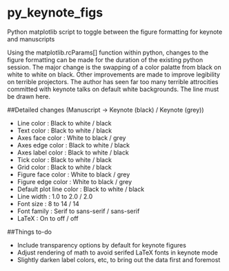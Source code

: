 # py_keynote_figs
Python matplotlib script to toggle between the figure formatting for keynote and manuscripts

Using the matplotlib.rcParams[] function within python, changes to the figure formatting can be made for the duration of the existing python session. The major change is the swapping of a color palatte from black on white to white on black. Other improvements are made to improve legibility on terrible projectors. The author has seen far too many terrible attrocities committed with keynote talks on default white backgrounds. The line must be drawn here.

##Detailed changes (Manuscript -> Keynote (black) / Keynote (grey))
- Line color : Black to white / black
- Text color : Black to white / black
- Axes face color : White to black / grey
- Axes edge color : Black to white / black
- Axes label color : Black to white / black
- Tick color : Black to white / black
- Grid color : Black to white / black
- Figure face color : White to black / grey
- Figure edge color : White to black / grey
- Default plot line color : Black to white / black
- Line width : 1.0 to 2.0 / 2.0
- Font size : 8 to 14 / 14
- Font family : Serif to sans-serif / sans-serif
- LaTeX : On to off / off
 
##Things to-do
- Include transparency options by default for keynote figures
- Adjust rendering of math to avoid serifed LaTeX fonts in keynote mode
- Slightly darken label colors, etc, to bring out the data first and foremost
